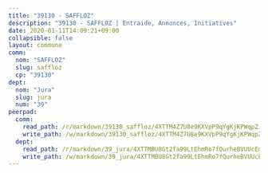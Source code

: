 ```yaml
---
title: "39130 - SAFFLOZ"
description: "39130 - SAFFLOZ | Entraide, Annonces, Initiatives"
date: 2020-01-11T14:09:21+09:00
collapsible: false
layout: commune
comm:
  nom: "SAFFLOZ"
  slug: saffloz
  cp: "39130"
dept:
  nom: "Jura"
  slug: jura
  num: "39"
peerpad:
  comm:
    read_path: /r/markdown/39130_saffloz/4XTTM4Z7U8e9KXVpP9qYgKjKPWqpZiZNbv4LYxY5H8azHRmyi
    write_path: /w/markdown/39130_saffloz/4XTTM4Z7U8e9KXVpP9qYgKjKPWqpZiZNbv4LYxY5H8azHRmyi-K3TgUQHVCBzvkHE2nZEahB5y5LGLuibM8JnpxvAb3UvCsADYEUiMUH95k3soJYGYjWsPExEt9LtLb9Q2sWdGySgigVwM6e49rKzFqgiEqWShdkDaaJGx2ycUa2MoKtGjAh1JhHzp
  dept:
    read_path: /r/markdown/39_jura/4XTTMBU8Gt2fa99LtEhmRo7fQurheBVUUcEmcUcrj82YN8mg7
    write_path: /w/markdown/39_jura/4XTTMBU8Gt2fa99LtEhmRo7fQurheBVUUcEmcUcrj82YN8mg7-K3TgTcNZmu4vnNMaCfgcL8UVTLrMMzc995tkrcbQnJrz2QJUTFFzY77q7ECMK21XeFnonjpMWqFzgVngXjdq8HzYe3HRbuYXbvX8ofWBv48UvWuvbrbp8aQGQQcfezWASxj7orH1
---
```


